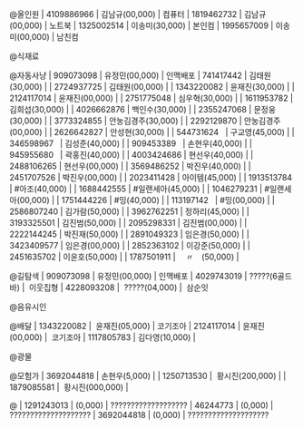 @올인원
|  4109886966  |  김남규(00,000)  |  컴퓨터
|  1819462732  |  김남규(00,000)  |  노트북
|  1325002514  |  이송미(30,000)  |  본인컴
|  1995657009  |  이송미(00,000)  |  남친컴

@식재료

@자동사냥
|  909073098   |  유정민(00,000)  |  인맥배포
|  741417442   |  김태원(30,000)  |
|  2724937725  |  김태원(00,000)  |
|  1343220082  |  윤재진(30,000)  |
|  2124117014  |  윤재진(00,000)  |
|  2751775048  |  심우혁(30,000)  |
|  1611953782  |  김희섭(30,000)  |
|  4026662876  |  백인수(30,000)  |
|  2355247068  |  문정웅(30,000)  |
|  3773324855  |  안눙김경주(30,000)  |
|  2292129870  |  안눙김경주(00,000)  |
|  2626642827  |  안성현(30,000)  |
|  544731624   |  구교영(45,000)  |
|  346598967   |  김성준(40,000)  |
|  909453389   |  손현우(40,000)  |
|  945955680   |  곽홍진(40,000)  |
|  4003424686  |  현선우(40,000)  |
|  2488106265  |  현선우(00,000)  |
|  3569486252  |  박진우(40,000)  |
|  2451707526  |  박진우(00,000)  |
|  2023411428  |  아이템(45,000)  |
|  1913513784  |  #아조(40,000)  |
|  1688442555  |  #일랜세아(45,000)  |
|  1046279231  |  #일랜세아(00,000)  |
|  1751444226  |  #밍(40,000)  |
|  113197142   |  #밍(00,000)  |
|  2586807240  |  김가람(50,000)  |
|  3962762251  |  정하리(45,000)  |
|  3193325501  |  김진범(50,000)  |
|  2095298331  |  김진범(00,000)  |
|  2222144245  |  박진재(50,000)  |
|  2891049323  |  임은경(50,000)  |
|  3423409577  |  임은경(00,000)  |
|  2852363102  |  이강준(50,000)  |
|  2451635702  |  이윤호(50,000)  |
|  1787501911  |  　〃　(50,000)  |

@길탐색
|  909073098   |  유정민(00,000)  |  인맥배포
|  4029743019  |  ?????(6골드바)  |  이웃집형
|  4228093208  |  ?????(04,000)  |  삼순잇

@음유시인

@배달
|  1343220082  |  윤재진(05,000)  |  코기조아
|  2124117014  |  윤재진(00,000)  |  코기조아
|  1117805783  |  김다영(10,000)  |

@광물

@모험가
|  3692044818  |  손현우(5,000)  |
|  1250713530  |  황시진(200,000)  |
|  1879085581  |  황시진(000,000)  |

@
|  1291243013  |  (0,000) |  ???????????????????
|  46244773    |  (0,000) | ????????????????????
|  3692044818  |  (0,000) | ????????????????????
